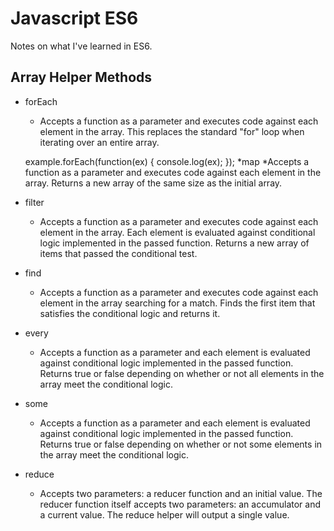 # Javascript ES6
Notes on what I've learned in ES6.

## Array Helper Methods
* forEach
   * Accepts a function as a parameter and executes code against each element in the array. This replaces the standard "for"         loop when iterating over an entire array.
   
   example.forEach(function(ex) {
    console.log(ex);
    });
*map
   *Accepts a function as a parameter and executes code against each element in the array. Returns a new array of the same size     as the initial array.
* filter
   * Accepts a function as a parameter and executes code against each element in the array. Each element is evaluated against conditional logic implemented in the passed function. Returns a new array of items that passed the conditional test.
* find
   * Accepts a function as a parameter and executes code against each element in the array searching for a match. Finds the        first item that satisfies the conditional logic and returns it.
* every
   * Accepts a function as a parameter and each element is evaluated against conditional logic implemented in the passed function. Returns true or false depending on whether or not all elements in the array meet the conditional logic.
* some
   * Accepts a function as a parameter and each element is evaluated against conditional logic implemented in the passed function. Returns true  or false depending on whether or not some elements in the array meet the conditional logic.
* reduce
   * Accepts two parameters: a reducer function and an initial value. The reducer function itself accepts two parameters: an accumulator and a current value.  The reduce helper will output a single value. 

